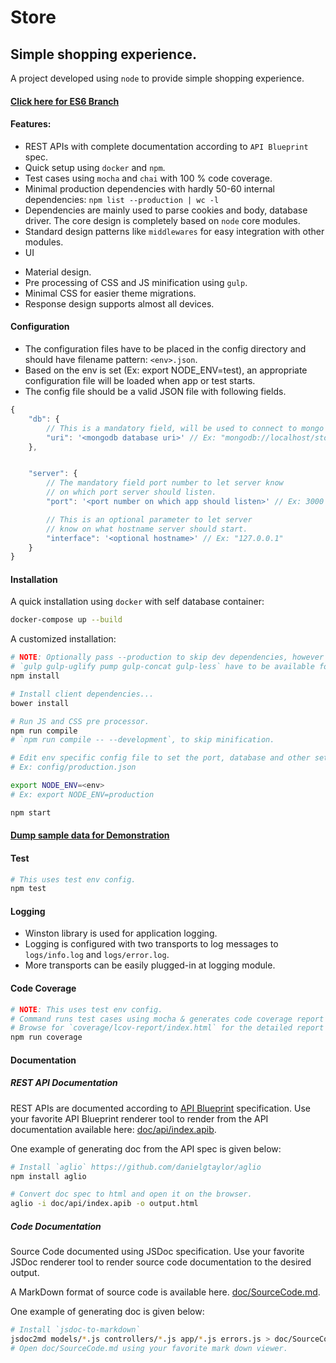 Store
===

Simple shopping experience.
------

A project developed using `node` to provide simple shopping experience.

#### [Click here for ES6 Branch](https://github.com/royalpinto/store/tree/ES6)

#### Features:
 * REST APIs with complete documentation according to `API Blueprint` spec.
 * Quick setup using `docker` and `npm`.
 * Test cases using `mocha` and `chai` with 100 % code coverage.
 * Minimal production dependencies with hardly 50-60 internal dependencies: `npm list --production | wc -l`
 * Dependencies are mainly used to parse cookies and body, database driver. The core design is completely based on `node` core modules.
 * Standard design patterns like `middlewares` for easy integration with other modules.
 * UI
  - Material design.
  - Pre processing of CSS and JS minification using `gulp`.
  - Minimal CSS for easier theme migrations.
  - Response design supports almost all devices.

#### Configuration
 * The configuration files have to be placed in the config directory and should have filename pattern: `<env>.json`.
 * Based on the env is set (Ex: export NODE_ENV=test), an appropriate configuration file will be loaded when app or test starts.
 * The config file should be a valid JSON file with following fields.

```js
{
    "db": {
        // This is a mandatory field, will be used to connect to mongo db server.
        "uri": '<mongodb database uri>' // Ex: "mongodb://localhost/store"
    },


    "server": {
        // The mandatory field port number to let server know
        // on which port server should listen.
        "port": '<port number on which app should listen>' // Ex: 3000

        // This is an optional parameter to let server
        // know on what hostname server should start.
        "interface": '<optional hostname>' // Ex: "127.0.0.1"
    }
}
```


#### Installation

A quick installation using `docker` with self database container:

``` bash
docker-compose up --build
```

A customized installation:
```bash
# NOTE: Optionally pass --production to skip dev dependencies, however packages
# `gulp gulp-uglify pump gulp-concat gulp-less` have to be available for minification on production.
npm install

# Install client dependencies...
bower install

# Run JS and CSS pre processor.
npm run compile
# `npm run compile -- --development`, to skip minification.

# Edit env specific config file to set the port, database and other settings.
# Ex: config/production.json

export NODE_ENV=<env>
# Ex: export NODE_ENV=production

npm start
```

#### [Dump sample data for Demonstration](https://github.com/royalpinto/store/tree/dev/demo)

#### Test
```bash
# This uses test env config.
npm test
```

#### Logging
 * Winston library is used for application logging.
 * Logging is configured with two transports to log messages to `logs/info.log` and `logs/error.log`.
 * More transports can be easily plugged-in at logging module.

#### Code Coverage

```bash
# NOTE: This uses test env config.
# Command runs test cases using mocha & generates code coverage report using istanbul.
# Browse for `coverage/lcov-report/index.html` for the detailed report upon completion.
npm run coverage
```


#### Documentation

##### REST API Documentation
REST APIs are documented according to [API Blueprint](https://apiblueprint.org/) specification. Use your favorite API Blueprint renderer tool to render from the API documentation available here: [doc/api/index.apib](https://github.com/royalpinto/store/blob/dev/doc/api/index.apib).

One example of generating doc from the API spec is given below:
```bash
# Install `aglio` https://github.com/danielgtaylor/aglio
npm install aglio

# Convert doc spec to html and open it on the browser.
aglio -i doc/api/index.apib -o output.html
```

##### Code Documentation
Source Code documented using JSDoc specification. Use your favorite JSDoc renderer tool to render source code documentation to the desired output.

A MarkDown format of source code is available here.
[doc/SourceCode.md](https://github.com/royalpinto/store/blob/dev/doc/SourceCode.md).

One example of generating doc is given below:
```bash
# Install `jsdoc-to-markdown`
jsdoc2md models/*.js controllers/*.js app/*.js errors.js > doc/SourceCode.md
# Open doc/SourceCode.md using your favorite mark down viewer.
```

